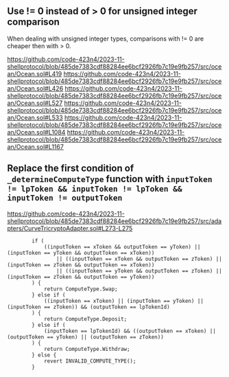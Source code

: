 ## Use != 0 instead of > 0 for unsigned integer comparison

When dealing with unsigned integer types, comparisons with != 0 are cheaper then with > 0.

https://github.com/code-423n4/2023-11-shellprotocol/blob/485de7383cdf88284ee6bcf2926fb7c19e9fb257/src/ocean/Ocean.sol#L419
https://github.com/code-423n4/2023-11-shellprotocol/blob/485de7383cdf88284ee6bcf2926fb7c19e9fb257/src/ocean/Ocean.sol#L426
https://github.com/code-423n4/2023-11-shellprotocol/blob/485de7383cdf88284ee6bcf2926fb7c19e9fb257/src/ocean/Ocean.sol#L527
https://github.com/code-423n4/2023-11-shellprotocol/blob/485de7383cdf88284ee6bcf2926fb7c19e9fb257/src/ocean/Ocean.sol#L533
https://github.com/code-423n4/2023-11-shellprotocol/blob/485de7383cdf88284ee6bcf2926fb7c19e9fb257/src/ocean/Ocean.sol#L1084
https://github.com/code-423n4/2023-11-shellprotocol/blob/485de7383cdf88284ee6bcf2926fb7c19e9fb257/src/ocean/Ocean.sol#L1167

## Replace the first condition of `_determineComputeType` function with `inputToken != lpToken && inputToken != lpToken && inputToken != outputToken`

https://github.com/code-423n4/2023-11-shellprotocol/blob/485de7383cdf88284ee6bcf2926fb7c19e9fb257/src/adapters/CurveTricryptoAdapter.sol#L273-L275
```solidity
        if (
            ((inputToken == xToken && outputToken == yToken) || (inputToken == yToken && outputToken == xToken))
                || ((inputToken == xToken && outputToken == zToken) || (inputToken == zToken && outputToken == xToken))
                || ((inputToken == yToken && outputToken == zToken) || (inputToken == zToken && outputToken == yToken))
        ) {
            return ComputeType.Swap;
        } else if (
            ((inputToken == xToken) || (inputToken == yToken) || (inputToken == zToken)) && (outputToken == lpTokenId)
        ) {
            return ComputeType.Deposit;
        } else if (
            (inputToken == lpTokenId) && ((outputToken == xToken) || (outputToken == yToken) || (outputToken == zToken))
        ) {
            return ComputeType.Withdraw;
        } else {
            revert INVALID_COMPUTE_TYPE();
        }
```